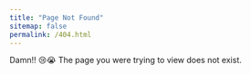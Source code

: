 ```yaml
---
title: "Page Not Found"
sitemap: false
permalink: /404.html
---
```


Damn!! 😢😭 The page you were trying to view does not exist.
